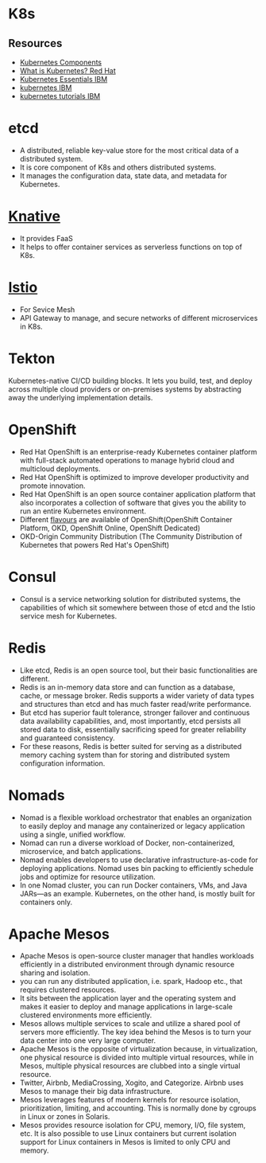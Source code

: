 # K8s
## Resources
- [Kubernetes Components](https://kubernetes.io/docs/concepts/overview/components/)
- [What is Kubernetes? Red Hat](https://www.redhat.com/en/topics/containers/what-is-kubernetes)
- [Kubernetes Essentials IBM](https://www.youtube.com/playlist?list=PLOspHqNVtKABAVX4azqPIu6UfsPzSu2YN)
- [kubernetes IBM](https://www.ibm.com/cloud/learn/kubernetes?)
- [kubernetes tutorials IBM](https://www.ibm.com/cloud/container-service/kubernetes-tutorials)

# etcd
- A distributed, reliable key-value store for the most critical data of a distributed system.
- It is core component of K8s and others distributed systems.
- It manages the configuration data, state data, and metadata for Kubernetes.

# [Knative](https://www.ibm.com/cloud/learn/knative)
- It provides FaaS 
- It helps to offer container services as serverless functions on top of K8s.
# [Istio](https://www.ibm.com/cloud/learn/istio) 
- For Sevice Mesh
- API Gateway to manage, and secure networks of different microservices in K8s.
# Tekton
Kubernetes-native CI/CD building blocks. It lets you build, test, and deploy across multiple cloud providers or on-premises systems by abstracting away the underlying implementation details.

# OpenShift
- Red Hat OpenShift is an enterprise-ready Kubernetes container platform with full-stack automated operations to manage hybrid cloud and multicloud deployments. 
- Red Hat OpenShift is optimized to improve developer productivity and promote innovation.
- Red Hat OpenShift is an open source container application platform that also incorporates a collection of software that gives you the ability to run an entire Kubernetes environment.
- Different [flavours](https://www.openshift.com/products) are available of OpenShift(OpenShift Container Platform, OKD, OpenShift Online, OpenShift Dedicated)
- OKD-Origin Community Distribution (The Community Distribution of Kubernetes that powers Red Hat's OpenShift)

# Consul
- Consul is a service networking solution for distributed systems, the capabilities of which sit somewhere between those of etcd and the Istio service mesh for Kubernetes. 

# Redis
- Like etcd, Redis is an open source tool, but their basic functionalities are different.
- Redis is an in-memory data store and can function as a database, cache, or message broker. Redis supports a wider variety of data types and structures than etcd and has much faster read/write performance.
- But etcd has superior fault tolerance, stronger failover and continuous data availability capabilities, and, most importantly, etcd persists all stored data to disk, essentially sacrificing speed for greater reliability and guaranteed consistency.
- For these reasons, Redis is better suited for serving as a distributed memory caching system than for storing and distributed system configuration information.

# Nomads
- Nomad is a flexible workload orchestrator that enables an organization to easily deploy and manage any containerized or legacy application using a single, unified workflow.
- Nomad can run a diverse workload of Docker, non-containerized, microservice, and batch applications.
- Nomad enables developers to use declarative infrastructure-as-code for deploying applications. Nomad uses bin packing to efficiently schedule jobs and optimize for resource utilization.
- In one Nomad cluster, you can run Docker containers, VMs, and Java JARs—as an example. Kubernetes, on the other hand, is mostly built for containers only.

# Apache Mesos
-  Apache Mesos is open-source cluster manager that handles workloads efficiently in a distributed environment through dynamic resource sharing and isolation.
- you can run any distributed application, i.e. spark, Hadoop etc., that requires clustered resources.
- It sits between the application layer and the operating system and makes it easier to deploy and manage applications in large-scale clustered environments more efficiently.
- Mesos allows multiple services to scale and utilize a shared pool of servers more efficiently. The key idea behind the Mesos is to turn your data center into one very large computer.
- Apache Mesos is the opposite of virtualization because, in virtualization, one physical resource is divided into multiple virtual resources, while in Mesos, multiple physical resources are clubbed into a single virtual resource.
- Twitter, Airbnb, MediaCrossing, Xogito, and Categorize. Airbnb uses Mesos to manage their big data infrastructure.
- Mesos leverages features of modern kernels for resource isolation, prioritization, limiting, and accounting. This is normally done by cgroups in Linux or zones in Solaris.
- Mesos provides resource isolation for CPU, memory, I/O, file system, etc. It is also possible to use Linux containers but current isolation support for Linux containers in Mesos is limited to only CPU and memory.
